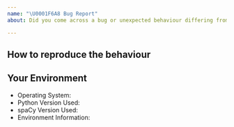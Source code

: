 ```yaml
---
name: "\U0001F6A8 Bug Report"
about: Did you come across a bug or unexpected behaviour differing from the docs?

---
```


## How to reproduce the behaviour
<!-- Include a code example or the steps that led to the problem. Please try to be as specific as possible. -->

## Your Environment
<!-- Include details of your environment. If you're using spaCy 1.7+, you can also type `python -m spacy info --markdown` and copy-paste the result here.-->
* Operating System:
* Python Version Used:
* spaCy Version Used:
* Environment Information:
